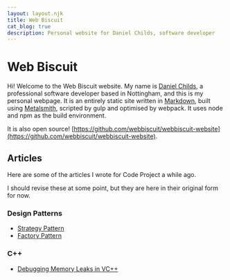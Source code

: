 ```yaml
---
layout: layout.njk
title: Web Biscuit
cat_blog: true
description: Personal website for Daniel Childs, software developer 
---
```


# Web Biscuit

Hi! Welcome to the Web Biscuit website. My name is [Daniel Childs](mailto:daniel@webbiscuit.co.uk), a professional software developer based in Nottingham, and this is my personal webpage. It is an entirely static site 
written in [Markdown](https://daringfireball.net/projects/markdown/), built using [Metalsmith](http://www.metalsmith.io/), scripted by gulp and optimised by webpack. It uses node and npm as
the build environment.

It is also open source! [https://github.com/webbiscuit/webbiscuit-website](https://github.com/webbiscuit/webbiscuit-website).


## Articles

Here are some of the articles I wrote for Code Project a while ago.

I should revise these at some point, but they are here in their original form for now.

### Design Patterns

- [Strategy Pattern](./strategy-pattern/)
- [Factory Pattern](./factory-pattern/)

### C++

- [Debugging Memory Leaks in VC++](./cpp-memory-leaks/)